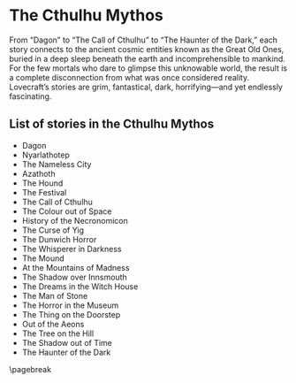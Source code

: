 # The Cthulhu Mythos

From “Dagon” to “The Call of Cthulhu” to “The Haunter of the Dark,” each story connects to the ancient cosmic entities known as the Great Old
Ones, buried in a deep sleep beneath the earth and incomprehensible to mankind. For the few mortals who dare to glimpse this unknowable world, the
result is a complete disconnection from what was once considered reality. Lovecraft’s stories are grim, fantastical, dark, horrifying—and yet
endlessly fascinating. 

## List of stories in the Cthulhu Mythos

* Dagon
* Nyarlathotep
* The Nameless City
* Azathoth
* The Hound
* The Festival
* The Call of Cthulhu
* The Colour out of Space
* History of the Necronomicon
* The Curse of Yig
* The Dunwich Horror
* The Whisperer in Darkness
* The Mound
* At the Mountains of Madness
* The Shadow over Innsmouth
* The Dreams in the Witch House
* The Man of Stone
* The Horror in the Museum
* The Thing on the Doorstep
* Out of the Aeons
* The Tree on the Hill
* The Shadow out of Time
* The Haunter of the Dark

\pagebreak